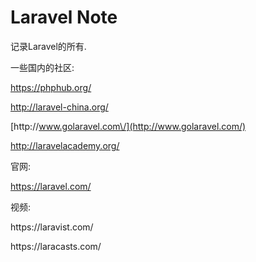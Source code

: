 # Laravel Note

记录Laravel的所有.

一些国内的社区:

[https:\/\/phphub.org\/](https://phphub.org/)

[http:\/\/laravel-china.org\/](http://laravel-china.org/)

[http:\/\/www.golaravel.com\/](http://www.golaravel.com/)

[http:\/\/laravelacademy.org\/](http://laravelacademy.org/)

官网:

[https:\/\/laravel.com\/](https://laravel.com/)

视频:

https:\/\/laravist.com\/

https:\/\/laracasts.com\/

